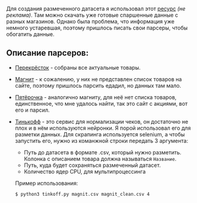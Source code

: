 Для создания размеченного датасета я использовал этот [ресурс](https://xmldatafeed.com/catalog/) *(не реклама)*. Там можно скачать уже готовые спаршенные данные с разных магазинов. Однако была проблема, что информация уже немного устаревшая, поэтому пришлось писать свои парсеры, чтобы обогатить данные.

## Описание парсеров:
* [Перекрёсток](https://www.perekrestok.ru) - собраны все актуальные товары.
* [Магнит](https://edadeal.ru/) - к сожалению, у них не представлен список товаров на сайте, поэтому пришлось парсить едадил, но данных там мало.
* [Пятёрочка](http://pyaterochkaakcii.ru/) - аналогично магниту, для неё нет списка товаров, единственное, что мне удалось найти, так это сайт с акциями, вот его и парсил.
* [Тинькофф](https://receiptnlp.tinkoff.ru/) - это сервис для нормализации чеков, он достаточно не плох и в нём используются нейронки. Я порой использовал его для разметки данных. Для скрапинга используется selenium, а чтобы запустить его, нужно из команжной строки передать 3 аргумента:
	* Путь до датасета в формате .csv, который нужно разметить. Колонка с описанием товара должна называться `Название`.
	* Путь, куда будет сохраняться размеченный датасет.
	* Количество ядер CPU, для мультипроцессинга

	Пример использования:
	```bash
	$ python3 tinkoff.py magnit.csv magnit_clean.csv 4
	```